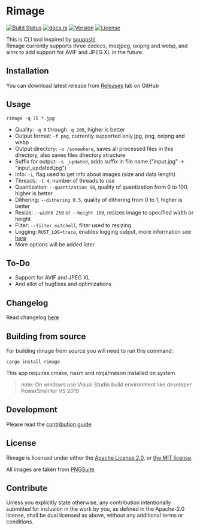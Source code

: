 # Rimage

[![Build Status](https://img.shields.io/github/actions/workflow/status/SalOne22/rimage/rimage.yml?label=rimage&style=flat-square)](https://github.com/SalOne22/rimage/actions?query=branch%3Amain+)
[![docs.rs](https://img.shields.io/docsrs/rimage/latest?style=flat-square)](https://docs.rs/rimage)
[![Version](https://img.shields.io/crates/v/rimage?style=flat-square)](https://crates.io/crates/rimage)
[![License](https://img.shields.io/crates/l/rimage?style=flat-square)](https://github.com/SalOne22/rimage)

This is CLI tool inspired by [squoosh!](https://squoosh.app/)  
Rimage currently supports three codecs, mozjpeg, oxipng and webp, and aims to add support for AVIF and JPEG XL in the future.

## Installation

You can download latest release from [Releases](https://github.com/SalOne22/rimage/releases) tab on GitHub

## Usage

```
rimage -q 75 *.jpg
```

- Quality: `-q 0` through `-q 100`, higher is better
- Output format: `-f png`, currently supported only jpg, png, oxipng and webp
- Output directory: `-o /somewhere`, saves all processed files in this directory, also saves files directory structure
- Suffix for output: `-s _updated`, adds suffix in file name ("input.jpg" -> "input_updated.jpg")
- Info: `-i`, flag used to get info about images (size and data length)
- Threads: `-t 4`, number of threads to use
- Quantization: `--quantization 50`, quality of quantization from 0 to 100, higher is better
- Dithering: `--dithering 0.5`, quality of dithering from 0 to 1, higher is better
- Resize: `--width 250` or `--height 100`, resizes image to specified width or height
- Filter: `--filter mitchell`, filter used to resizing
- Logging: `RUST_LOG=trace`, enables logging output, more information see [here](https://docs.rs/env_logger/latest/env_logger/)
- More options will be added later

## To-Do

- Support for AVIF and JPEG XL
- And allot of bugfixes and optimizations

## Changelog

Read changelog [here](CHANGELOG.md)

## Building from source

For building rimage from source you will need to run this command:

```
cargo install rimage
```

This app requires cmake, nasm and ninja/meson installed on system

> note: On windows use Visual Studio build environment like developer PowerShell for VS 2019

## Development

Please read the [contribution guide](CONTRIBUTING.md)

## License

Rimage is licensed under either the [Apache License 2.0](https://www.apache.org/licenses/LICENSE-2.0), or [the MIT license](https://opensource.org/licenses/MIT).

All images are taken from [PNGSuite](http://www.schaik.com/pngsuite/)

## Contribute

Unless you explicitly state otherwise, any contribution intentionally submitted for inclusion in the work by you, as defined in the Apache-2.0 license, shall be dual licensed as above, without any additional terms or conditions.
